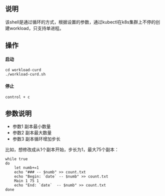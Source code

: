 ## 说明

该shell是通过循环的方式，根据设置的参数，通过kubectl在k8s集群上不停的创建workload，只支持单进程。

## 操作

#### 启动
```
cd workload-curd
./workload-curd.sh
```
#### 停止

```
control + c
```

## 参数说明

- 参数1 副本最小数量
- 参数2 副本最大数量
- 参数3 副本循环增加步长

比如，想修改成从1个副本开始，步长为1，最大75个副本：
```
while true
do
    let numb+=1
    echo "### -- $numb" >> count.txt
    echo "Begin: `date` -- $numb" >> count.txt
    Main 1 75 1
    echo "End: `date`  -- $numb" >> count.txt
done
```
